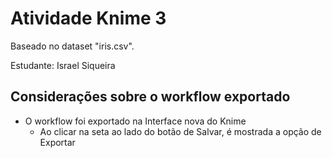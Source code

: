 # Atividade Knime 3

Baseado no dataset "iris.csv".

Estudante: Israel Siqueira

## Considerações sobre o workflow exportado

* O workflow foi exportado na Interface nova do Knime
    * Ao clicar na seta ao lado do botão de Salvar, é mostrada a opção de Exportar
